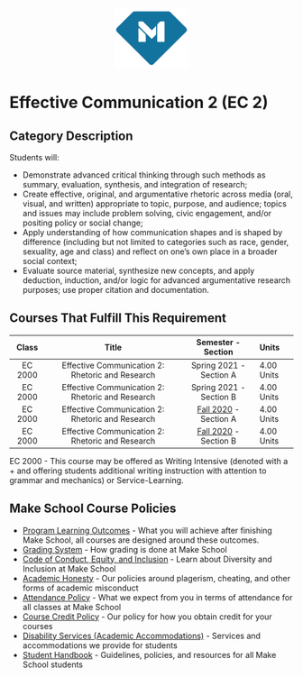 <p align="center">
  <a href="https://www.makeschool.com">
      <img alt="Make School Logo" src="./Web/logo-icononly.svg" height="110">
  </a>
</p>

# Effective Communication 2 (EC 2)

## Category Description

Students will:

- Demonstrate advanced critical thinking through such methods as summary, evaluation, synthesis, and integration of research; 
- Create effective, original, and argumentative rhetoric across media (oral, visual, and written) appropriate to topic, purpose, and audience; topics and issues may include problem solving, civic engagement, and/or positing policy or social change;
- Apply understanding of how communication shapes and is shaped by difference (including but not limited to categories such as race, gender, sexuality, age and class) and reflect on one’s own place in a broader social context;
- Evaluate source material, synthesize new concepts, and apply deduction, induction, and/or logic for advanced argumentative research purposes; use proper citation and documentation.

## Courses That Fulfill This Requirement

| Class |          Title          |       Semester - Section       | Units |
|:-----:|:----------------------:|:---------------------------:|:--------|
|  EC 2000 |  Effective Communication 2: Rhetoric and Research | Spring 2021 - Section A | 4.00 Units |
|  EC 2000 |  Effective Communication 2: Rhetoric and Research | Spring 2021 - Section B | 4.00 Units |
|  EC 2000 |  Effective Communication 2: Rhetoric and Research | [Fall 2020] - Section A | 4.00 Units |
|  EC 2000 |  Effective Communication 2: Rhetoric and Research | [Fall 2020] - Section B | 4.00 Units |

EC 2000 - This course may be offered as Writing Intensive (denoted with a + and offering students additional writing instruction with attention to grammar and mechanics) or Service-Learning.

[Fall 2020]:https://drive.google.com/file/d/1t7QVBWNc8J_QEYtlLJbKFuD-DoZ8OIRO/view?usp=sharing


## Make School Course Policies

- [Program Learning Outcomes](https://make.sc/program-learning-outcomes) - What you will achieve after finishing Make School, all courses are designed around these outcomes.
- [Grading System](https://make.sc/grading-system) - How grading is done at Make School
- [Code of Conduct, Equity, and Inclusion](https://make.sc/code-of-conduct) - Learn about Diversity and Inclusion at Make School
- [Academic Honesty](https://make.sc/academic-honesty-policy) - Our policies around plagerism, cheating, and other forms of academic misconduct
- [Attendance Policy](https://make.sc/attendance-policy) - What we expect from you in terms of attendance for all classes at Make School
- [Course Credit Policy](https://make.sc/course-credit-policy) - Our policy for how you obtain credit for your courses
- [Disability Services (Academic Accommodations)](https://make.sc/disability-services) - Services and accommodations we provide for students
- [Student Handbook](https://make.sc/student-handbook) - Guidelines, policies, and resources for all Make School students
